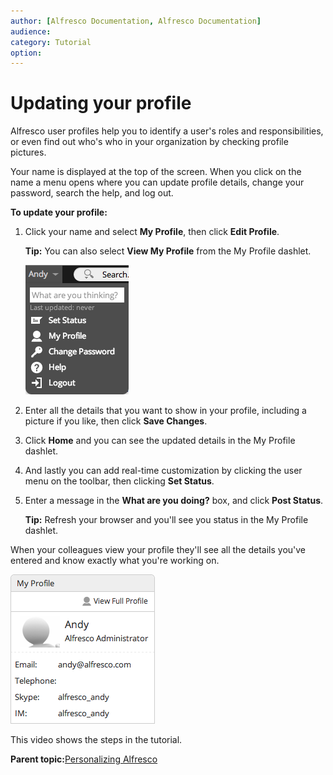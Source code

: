 ```yaml
---
author: [Alfresco Documentation, Alfresco Documentation]
audience: 
category: Tutorial
option: 
---
```


# Updating your profile

Alfresco user profiles help you to identify a user's roles and responsibilities, or even find out who's who in your organization by checking profile pictures.

Your name is displayed at the top of the screen. When you click on the name a menu opens where you can update profile details, change your password, search the help, and log out.

**To update your profile:**

1.  Click your name and select **My Profile**, then click **Edit Profile**.

    **Tip:** You can also select **View My Profile** from the My Profile dashlet.

    ![User menu](../images/gs-user-menu.png)

2.  Enter all the details that you want to show in your profile, including a picture if you like, then click **Save Changes**.

3.  Click **Home** and you can see the updated details in the My Profile dashlet.

4.  And lastly you can add real-time customization by clicking the user menu on the toolbar, then clicking **Set Status**.

5.  Enter a message in the **What are you doing?** box, and click **Post Status**.

    **Tip:** Refresh your browser and you'll see you status in the My Profile dashlet.


When your colleagues view your profile they'll see all the details you've entered and know exactly what you're working on.

![My Profile](../images/gs-my-profile.png)

This video shows the steps in the tutorial.

  

**Parent topic:**[Personalizing Alfresco](../concepts/gs-personal-alfresco.md)

